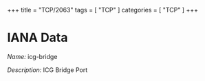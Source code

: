 +++
title = "TCP/2063"
tags = [ "TCP" ]
categories = [ "TCP" ]
+++

# IANA Data

_Name:_ icg-bridge

_Description:_ ICG Bridge Port

